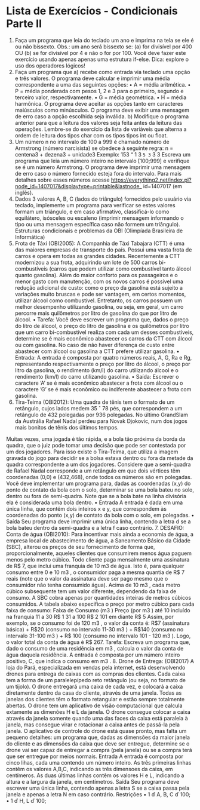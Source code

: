 # Lista de Exercícios - Condicionais Parte II
1. Faça um programa que leia do teclado um ano e imprima na tela se ele é ou não bissexto. Obs.: um ano será bissexto
se: (a) for divisível por 400 OU (b) se for divisível por 4 e não o for por 100. Você deve fazer este exercício usando
apenas apenas uma estrutura if-else. Dica: explore o uso dos operadores lógicos!
2. Faça um programa que
a) recebe como entrada via teclado uma opção e três valores. O programa deve calcular e imprimir uma média
correspondente a uma das seguintes opções:
• A = média aritmética.
• P = média ponderada com pesos 1, 2 e 3 para o primeiro, segundo e terceiro valor, respectivamente.
• G = média geométrica.
• H = média harmônica.
O programa deve aceitar as opções tanto em caracteres maiúsculos como minúsculos. O programa deve exibir uma
mensagem de erro caso a opção escolhida seja inválida.
b) Modifique o programa anterior para que a leitura dos valores seja feita antes da leitura das operações. Lembre-se
do exercício da lista de variáveis que alterna a ordem de leitura dos tipos char com os tipos tipos int ou float.
3. Um número n no intervalo de 100 a 999 é chamado número de Armstrong (número narcisista) se obedece à seguinte
regra:
n = centena3 + dezena3 + unidade3
Exemplo:
153 “ 1
3 ` 5
3 ` 3
3
Escreva um programa que leia um número inteiro no intervalo [100;999] e verifique se é um número Armstrong. O programa deve imprimir uma mensagem de erro caso o número fornecido esteja fora do intervalo. Para mais detalhes sobre
esses números acesse https://everything2.net/index.pl?node_id=1407017&displaytype=printable&lastnode_
id=1407017 (em inglês).
4. Dados 3 valores A, B, C (lados do triângulo) fornecidos pelo usuário via teclado, implemente um programa para verificar
se estes valores formam um triângulo, e em caso afirmativo, classificá-lo como equilátero, isósceles ou escaleno (imprimir
mensagem informando o tipo ou uma mensagem específica caso não formem um triângulo).
Estruturas condicionais e problemas da OBI (Olimpíada Brasileira de Informática)
5. Frota de Táxi (OBI2005): A Companhia de Táxi Tabajara (CTT) é uma das maiores empresas de transporte
do país. Possui uma vasta frota de carros e opera em todas as grandes cidades. Recentemente a CTT modernizou
a sua frota, adquirindo um lote de 500 carros bi-combustíveis (carros que podem utilizar como combustível tanto
álcool quanto gasolina). Além do maior conforto para os passageiros e o menor gasto com manutenção, com os novos
carros é possível uma redução adicional de custo: como o preço da gasolina está sujeito a variações muito bruscas e
pode ser vantagem, em certos momentos, utilizar álcool como combustível. Entretanto, os carros possuem um melhor
desempenho utilizando gasolina, ou seja, em geral, um carro percorre mais quilômetros por litro de gasolina do que por
litro de álcool.
• Tarefa: Você deve escrever um programa que, dados o preço do litro de álcool, o preço do litro de gasolina e os
quilômetros por litro que um carro bi-combustível realiza com cada um desses combustíveis, determine se é mais
econômico abastecer os carros da CTT com álcool ou com gasolina. No caso de não haver diferença de custo entre
abastecer com álcool ou gasolina a CTT prefere utilizar gasolina.
• Entrada: A entrada é composta por quatro números reais, A, G, Ra e Rg, representando respectivamente o preço
por litro do álcool, o preço por litro da gasolina, o rendimento (km/l) do carro utilizando álcool e o rendimento
(km/l) do carro utilizando gasolina.
• Saída: Escrever o caractere ’A’ se é mais econômico abastecer a frota com álcool ou o caractere ’G’ se é mais
econômico ou indiferente abastecer a frota com gasolina.
6. Tira-Teima (OBI2012): Uma quadra de tênis tem o formato de um retângulo, cujos lados medem 35 ˆ 78 pés, que
correspondem a um retângulo de 432 polegadas por 936 polegadas. No último GrandSlam da Austrália Rafael Nadal
perdeu para Novak Djokovic, num dos jogos mais bonitos de tênis dos últimos tempos.

Muitas vezes, uma jogada é tão rápida, e a bola tão próxima da borda da quadra, que o juiz pode tomar uma decisão
que pode ser contestada por um dos jogadores. Para isso existe o Tira-Teima, que utiliza a imagem gravada do jogo
para decidir se a bolsa estava dentro ou fora da metade da quadra correspondente a um dos jogadores.
Considere que a semi-quadra de Rafael Nadal corresponde a um retângulo em que dois vértices têm coordenadas (0,0) e
(432,468), onde todos os números são em polegadas. Você deve implementar um programa para, dadas as coordenadas
(x,y) do ponto de contato da bola com o solo, determinar se uma bola bateu no solo, dentro ou fora de semi-quadra.
Note que se a bola bate na linha divisória ela é considerada uma bola dentro.
• Entrada
A entrada é dada em uma única linha, que contém dois inteiros x e y, que correspondem às coordenadas do ponto
(x,y) de contato da bola com o solo, em polegadas.
• Saída
Seu programa deve imprimir uma única linha, contendo a letra d se a bola bateu dentro da semi-quadra e a letra
f caso contrário.
7. DESAFIO: Conta de água (OBI2010): Para incentivar mais ainda a economia de água, a empresa local de
abastecimento de água, a Saneamento Básico da Cidade (SBC), alterou os preços de seu fornecimento de forma que,
proporcionalmente, aqueles clientes que consumirem menos água paguem menos pelo metro cúbico. Todo cliente paga
mensalmente uma assinatura de R\$ 7, que inclui uma franquia de 10 m3 de água. Isto é, para qualquer consumo entre
0 e 10 m3
, o consumidor paga a mesma quantia de R\$ 7 reais (note que o valor da assinatura deve ser pago mesmo que
o consumidor não tenha consumido água). Acima de 10 m3
, cada metro cúbico subsequente tem um valor diferente,
dependendo da faixa de consumo. A SBC cobra apenas por quantidades inteiras de metros cúbicos consumidos. A
tabela abaixo especifica o preço por metro cúbico para cada faixa de consumo:
Faixa de Consumo (m3
) Preço (por m3
)
até 10 incluído na franquia
11 a 30 R\$ 1
31 a 100 R\$ 2
101 em diante R\$ 5
Assim, por exemplo, se o consumo foi de 120 m3
, o valor da conta é: R\$7 (assinatura básica) + R\$20 (consumo no
intervalo 11-30 m3
) + R\$140 (consumo no intervalo 31-100 m3
) + R\$ 100 (consumo no intervalo 101 - 120 m3
). Logo,
o valor total da conta de água é R$ 267. Tarefa: Escreva um programa que, dado o consumo de uma residência em
m3
, calcula o valor da conta de água daquela residência. A entrada é composta por um número inteiro positivo, C,
que indica o consumo em m3
.
8. Drone de Entrega: (OBI2017) A loja do Pará, especializada em vendas pela internet, está desenvolvendo drones
para entrega de caixas com as compras dos clientes. Cada caixa tem a forma de um paralelepípedo reto retângulo (ou
seja, no formato de um tijolo). O drone entregará uma caixa de cada vez, e colocará a caixa diretamente dentro da casa
do cliente, através de uma janela. Todas as janelas dos clientes têm o formato retangular e estão sempre totalmente
abertas.
O drone tem um aplicativo de visão computacional que calcula extamente as dimenões H e L da janela. O drone
consegue colocar a caixa através da janela somente quando uma das faces da caixa está paralela à janela, mas consegue
virar e rotacionar a caixa antes de passá-la pela janela.
O aplicativo de controle do drone está quase pronto, mas falta um pequeno detalhes: um programa que, dadas as
dimensões da maior janela do cliente e as dimensões da caixa que deve ser entregue, determine se o drone vai ser capaz
de entregar a compra (pela janela) ou se a compra terá que ser entregue por meios normais.
Entrada
A entrada é composta por cinco lihas, cada uma contendo um número inteiro. As três primeiras linhas contêm os
valores A,B,C, indicando as três dimensoes da caixa, em centímeros. As duas últimas linhas contêm os valores H e L,
indicando a altura e a largura da janela, em centímetros.
Saída
Seu programa deve escrever uma única linha, contendo apenas a letra S se a caixa passa pela janela e apenas a letra N
em caso contrário.
Restrições
• 1 ď A, B, C ď 100;
• 1 ď H, L ď 100;